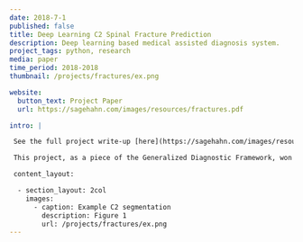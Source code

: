 ```yaml
---
date: 2018-7-1
published: false
title: Deep Learning C2 Spinal Fracture Prediction
description: Deep learning based medical assisted diagnosis system.
project_tags: python, research
media: paper
time_period: 2018-2018
thumbnail: /projects/fractures/ex.png

website:
  button_text: Project Paper
  url: https://sagehahn.com/images/resources/fractures.pdf

intro: |

 See the full project write-up [here](https://sagehahn.com/images/resources/fractures.pdf)

 This project, as a piece of the Generalized Diagnostic Framework, won the 2018 UVM CS fair.

 content_layout:

  - section_layout: 2col
    images:
      - caption: Example C2 segmentation
        description: Figure 1
        url: /projects/fractures/ex.png
---
```

